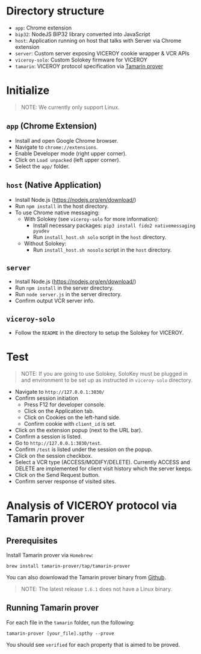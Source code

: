 # Directory structure
- `app`: Chrome extension
- `bip32`: NodeJS BIP32 library converted into JavaScript
- `host`: Application running on host that talks with Server via Chrome extension
- `server`: Custom server exposing VICEROY cookie wrapper & VCR APIs
- `viceroy-solo`: Custom Solokey firmware for VICEROY
- `tamarin`: VICEROY protocol specification via [Tamarin prover](https://tamarin-prover.github.io/)

# Initialize
> NOTE: We currently only support Linux.

## `app` (Chrome Extension)
- Install and open Google Chrome browser.
- Navigate to `chrome://extensions`.
- Enable Developer mode (right upper corner).
- Click on `Load unpacked` (left upper corner).
- Select the `app/` folder.

## `host` (Native Application)
- Install Node.js (https://nodejs.org/en/download/)
- Run `npm install` in the host directory.
- To use Chrome native messaging:
  - With Solokey (see `viceroy-solo` for more information):
    - Install necessary packages: `pip3 install fido2 nativemessaging pyudev`
    - Run `install_host.sh solo` script in the `host` directory.
  - Without Solokey:
    - Run `install_host.sh nosolo` script in the `host` directory.
 
## `server`
- Install Node.js (https://nodejs.org/en/download/)
- Run `npm install` in the server directory.
- Run `node server.js` in the server directory.
- Confirm output VCR server info.

## `viceroy-solo`
- Follow the `README` in the directory to setup the Solokey for VICEROY.

# Test 
> NOTE: If you are going to use Solokey, SoloKey must be plugged in and environment to be set up as instructed in `viceroy-solo` directory.
- Navigate to `http://127.0.0.1:3030/`
- Confirm session initiation
  - Press F12 for developer console.
  - Click on the Application tab.
  - Click on Cookies on the left-hand side.
  - Confirm cookie with `client_id` is set.
- Click on the extension popup (next to the URL bar).
- Confirm a session is listed.
- Go to `http://127.0.0.1:3030/test`.
- Confirm `/test` is listed under the session on the popup.
- Click on the session checkbox.
- Select a VCR type (ACCESS/MODIFY/DELETE). Currently ACCESS and DELETE are implemented for client visit history which the server keeps.
- Click on the Send Request button.
- Confirm server response of visited sites.

# Analysis of VICEROY protocol via Tamarin prover
## Prerequisites
Install Tamarin prover via `Homebrew`:
```
brew install tamarin-prover/tap/tamarin-prover
```

You can also downlowad the Tamarin prover binary from [Github](https://github.com/tamarin-prover/tamarin-prover/releases/tag/1.6.0).
> NOTE: The latest release `1.6.1` does not have a Linux binary.

## Running Tamarin prover
For each file in the `tamarin` folder, run the following:
```
tamarin-prover [your_file].spthy --prove
```
You should see `verified` for each property that is aimed to be proved.

